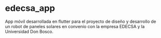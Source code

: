 # edecsa_app
App móvil desarrollada en flutter para el proyecto de diseño y desarrollo de un robot de paneles solares en convenio con la empresa EDECSA y la Universidad Don Bosco.
